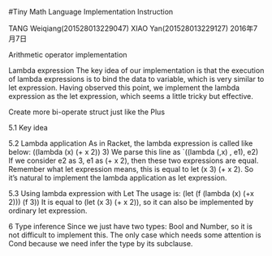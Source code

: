#Tiny Math Language Implementation Instruction


TANG Weiqiang(201528013229047) XIAO Yan(201528013229127)
2016年7月7日

Arithmetic operator implementation



Lambda expression
The key idea of our implementation is that the execution of lambda expressions is to bind the data to variable, which is very similar to let expression. Having observed this point, we implement the lambda expression as the let expression, which seems a little tricky but effective.

Create more bi-operate struct just like the Plus




5.1 Key idea


5.2 Lambda application
  As in Racket, the lambda expression is called like below:
	((lambda (x) (+ x 2)) 3)
  We parse this line as `((lambda (,x) , e1), e2)
  If we consider e2 as 3, e1 as (+ x 2), then these two expressions are equal. Remember what let expression means, this is equal to let (x 3) (+ x 2).
  So it’s natural to implement the lambda application as let expression.

5.3 Using lambda expression with Let
  The usage is:
	(let (f (lambda (x) (+x 2))) (f 3))
  It is equal to (let (x 3) (+ x 2)), so it can also be implemented by ordinary let expression.

6 Type inference
  Since we just have two types: Bool and Number, so it is not difficult to implement this. The only case which needs some attention is Cond because we need infer the type by its subclause.

